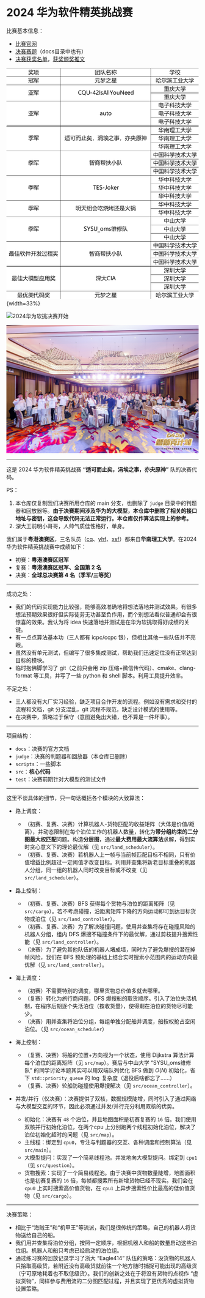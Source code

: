 # 2024 华为软件精英挑战赛

比赛基本信息：

- [比赛官网](https://developer.huaweicloud.com/codecraft2024)
- [决赛赛题](https://bbs.huaweicloud.com/forum/thread-02107148304313640001-1-1.html)（docs目录中也有）
- [决赛获奖名单](https://competition.huaweicloud.com/advance/1000042021/html13)，[获奖颁奖推文](https://mp.weixin.qq.com/s?__biz=MzIyMjAwNTU2Mg==&mid=2651077568&idx=2&sn=c7c8af782f809f2f89ee25b5e2aaed81&chksm=f3c48b95c4b302834c3c61c31cb186cf02ea9b1a466a97027121aaaaf5f8b90b96c27b09a168&mpshare=1&scene=2&srcid=0429mxdk36FwhpDmRiD7EQzJ&sharer_shareinfo=9a749603b1f7caea014b25fb36ba9d42&sharer_shareinfo_first=9a749603b1f7caea014b25fb36ba9d42#rd)

![决赛获奖名单](img/获奖名单.png){width=33%}

![2024华为软挑决赛开始](img/决赛开始.jpg)


![2024华为软挑决赛落幕](img/决赛落幕.jpg)

------

这是 2024 华为软件精英挑战赛 **“适可而止矣，涓埃之事，亦央原神”** 队的决赛代码。

PS：
1. 本仓库仅复制我们决赛所用仓库的 main 分支，也删除了 `judge` 目录中的判题器和回放器等。**由于决赛期间涉及华为的大模型，本仓库中删除了相关的接口地址与密钥，这会导致代码无法正常运行。本仓库仅作算法实现上的参考。**
2. 深大王前明小哥哥，人帅气质佳性格好，单身。

我们属于**粤港澳赛区**，三名队员（[cq](https://github.com/OrangeQi-CQ)、[yhf](https://github.com/yhf4aspe)、[xsf](https://github.com/zzwtx)）都来自**华南理工大学**。在2024华为软件精英挑战赛中成绩如下：

- 初赛：**粤港澳赛区冠军**
- 复赛：**粤港澳赛区冠军、全国第 2 名**
- 决赛：**全球总决赛第 4 名（季军/三等奖）**

------

成功之处：

- 我们的代码实现能力比较强，能够高效准确地将想法落地并测试效果。有很多想法预期效果很好但实际徒劳无功甚至负作用，而个别想法看似普通却会有很惊喜的效果。我认为将 idea 快速落地并测试是在华为软挑取得好成绩的关键。
- 有一点点算法基本功（三人都有 icpc/ccpc 银），但相比其他一些队伍并不亮眼。
- 虽然没有单元测试，但编写了很多集成测试，帮助我们迅速定位没有正常达到目标的模块。
- 临时抱佛脚学习了 git（之前只会用 zip 压缩+微信传代码）、cmake、clang-format 等工具，并写了一些 python 和 shell 脚本。利用工具提升效率。

不足之处：

- 三人都没有大厂实习经验，缺乏项目合作开发的流程。例如没有需求和交付的流程和文档，git 分支混乱，git 流程不规范，缺乏设计模式的使用等。
- 在决赛中，策略过于保守（意图避免出大错，也不算是一件坏事）。

------

项目结构：
- `docs`：决赛的官方文档
- `judge`：决赛的判题器和回放器（本仓库已删除）
- `scripts`：一些脚本
- `src`：**核心代码**
- `test`：决赛前期针对大模型的测试文件

------

这里不谈具体的细节，只一句话概括各个模块的大致算法：

- 路上调度：
    - （初赛、复赛、决赛）计算机器人-货物匹配的收益矩阵（大体是价值/距离），并动态限制在每个泊位工作的机器人数量，转化为**带分组约束的二分图最大权匹配**问题。构造**分层图**，通过**最大费用最大流算法**求解，得到实时贪心意义下的理论最优解（见 `src/land_scheduler`）。
    - （初赛、复赛、决赛）若机器人上一帧与当前帧匹配目标不相同，只有价值增益比例超过一定阈值才改变目标。利用并查集将新老目标重叠的机器人分组，同一组的机器人同时改变目标或不改变（见 `src/land_scheduler`）。

- 路上控制：
    - （初赛、复赛、决赛）BFS 获得每个货物与泊位的距离矩阵（见 `src/cargo`）。若不考虑碰撞，沿距离矩阵下降的方向运动即可到达目标货物或泊位（见 `src/land_controller`）。
    - （初赛、复赛、决赛）为了解决碰撞问题，使用并查集将存在碰撞风险的机器人分组，组内 DFS 爆搜不碰撞条件下的最优解，通过剪枝提升搜索性能（见 `src/land_controller`）。
    - （决赛）为了避免其他队伍的机器人堵成墙，同时为了避免爆搜的潜在掉帧风险，我们在 BFS 预处理的基础上结合实时搜索小范围内的运动方向最优解（见 `src/land_controller`）。
- 海上调度：
    - （初赛）不需要特别的调度，哪里货物总价值多就去哪里。
    - （复赛）转化为旅行商问题，DFS 爆搜船的取货顺序。引入了泊位失活机制，在程序后期逐个失活泊位（按收货量），使得剩在泊位的货物尽可能少。
    - （决赛）用并查集将泊位分组，每组单独分配船并调度，船按权抢占空闲泊位。（见 `src/ocean_scheduler`）
- 海上控制：
    - （复赛、决赛）将船的位置+方向视为一个状态，使用 Dijkstra 算法计算每个泊位的距离矩阵（见 `src/map`）。赛后与中山大学 “SYSU_oms维修队” 的同学讨论本题其实可以用双端队列优化 BFS 做到 $O(N)$ 初始化，省下 `std::priority_queue` 的 $\log$ 复杂度（退役后啥都忘了……）
    - （复赛、决赛）轮船防碰撞使用爆搜解决（见 `src/ocean_controller`）。

- 并发/并行（仅决赛）：决赛提供了双核，数据规模陡增，同时引入了通过网络与大模型交互的环节，因此必须通过并发/并行充分利用双核的优势。
    - 初始化：决赛有 `48`  个泊位，并且地图面积是初赛复赛的 `16` 倍。我们使用双核并行初始化泊位，在两个cpu 上分别跑两个线程初始化泊位，解决了泊位初始化超时的问题（见 `src/map`）。
    - 主线程：绑定到 `cpu0`，专注与判题器的交互、各种调度和控制算法（见 `src/main`）。
    - 大模型提问：实现了一个简易线程池。并发地向大模型提问。绑定到 `cpu1`（见 `src/question`）。
    - 货物搜索：实现了一个简易线程池。由于决赛中货物数量陡增，地图面积也是初赛复赛的 `16` 倍，每帧都搜索所有新增货物已经不现实。我们会在 `cpu0` 上实时搜索高价值货物，在 `cpu1` 上异步搜索性价比最高的低价值货物（见 `src/cargo`）。

------

决赛策略：

- 相比于“海贼王”和“机甲王”等流派，我们是很传统的策略，自己的机器人将货物送给自己的船。
- 我们用并查集将泊位分组，按照一定顺序，根据机器人和船的数量启动这些泊位组。机器人和船只考虑已经启动的泊位组。
- 通过练习赛的回放记录学习了浙大 “Eagle414” 队伍的策略：没货物的机器人只拾取高级货，若附近没有高级货就前往一个地方随时捕捉可能出现的高级货（宁可原地耗着也不取低级货）。我们的创新之处在于将没有货物的点视作 “虚拟货物”，同样参与费用流的二分图匹配过程，并且实现了更优秀的虚拟货物设置策略。